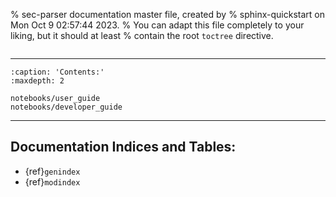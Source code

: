 % sec-parser documentation master file, created by
% sphinx-quickstart on Mon Oct  9 02:57:44 2023.
% You can adapt this file completely to your liking, but it should at least
% contain the root `toctree` directive.

```{include} ../../README.md
```

<hr>

```{toctree}
:caption: 'Contents:'
:maxdepth: 2

notebooks/user_guide
notebooks/developer_guide
```

<hr>

## Documentation Indices and Tables:

- {ref}`genindex`
- {ref}`modindex`
<!-- 
# Hiding search due to a Read the Docs theme bug.
# See https://github.com/readthedocs/sphinx_rtd_theme/issues/998 for more details.

- {ref}`search` 
-->
